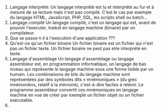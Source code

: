 1. Langage interprété:
Un langage interprété est lu et interprété au fur et à mesure de sa lecture mais n'est pas compilé. C'est le cas par exemple du langage HTML, JavaScript, PHP, SQL, les scripts shell ou batch... 
2. Langage compilé
Un langage compilé, c'est un langage qui est, avant de pouvoir l'executer, traduit en langage machine (binaire) par un compilateur.
3. Que se passe-t-il à l'execution d'une application
???
4. Qu'est-ce qu'un fichier binaire
Un fichier binaire est un fichier qui n'est pas un fichier texte. Un fichier binaire ne peut pas etre interprété en texte.
5. Langage d'assemblage
Un langage d'assemblage ou langage assembleur est, en programmation informatique, un langage de bas niveau qui représente le langage machine sous une forme lisible par un humain. Les combinaisons de bits du langage machine sont représentées par des symboles dits « mnémoniques » (du grec mnêmonikos, relatif à la mémoire), c'est-à-dire faciles à retenir. Le programme assembleur convertit ces mnémoniques en langage machine en vue de créer par exemple un fichier objet ou un fichier exécutable.
6. 